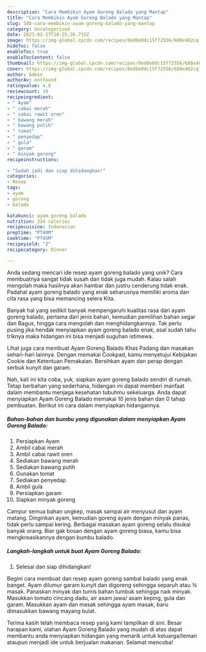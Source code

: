 ```yaml
---
description: "Cara Membikin Ayam Goreng Balado yang Mantap"
title: "Cara Membikin Ayam Goreng Balado yang Mantap"
slug: 588-cara-membikin-ayam-goreng-balado-yang-mantap
category: Uncategorized
date: 2023-02-27T18:25:26.715Z
image: https://img-global.cpcdn.com/recipes/0ed8e0dc15f72556/680x482cq70/ayam-goreng-balado-foto-resep-utama.jpg
hideToc: false
enableToc: true
enableTocContent: false
thumbnail: https://img-global.cpcdn.com/recipes/0ed8e0dc15f72556/680x482cq70/ayam-goreng-balado-foto-resep-utama.jpg
cover: https://img-global.cpcdn.com/recipes/0ed8e0dc15f72556/680x482cq70/ayam-goreng-balado-foto-resep-utama.jpg
author: Admin
authorAv: notfound
ratingvalue: 4.8
reviewcount: 19
recipeingredient:
- " Ayam"
- " cabai merah"
- " cabai rawit oren"
- " bawang merah"
- " bawang putih"
- " tomat"
- " penyedap"
- " gula"
- " garam"
- " minyak goreng"
recipeinstructions:

- "Sudah jadi dan siap dihidangkan!"
categories:
- Resep
tags:
- ayam
- goreng
- balado

katakunci: ayam goreng balado 
nutrition: 234 calories
recipecuisine: Indonesian
preptime: "PT40M"
cooktime: "PT45M"
recipeyield: "2"
recipecategory: Dinner

---
```





Anda sedang mencari ide resep ayam goreng balado yang unik? Cara membuatnya sangat tidak susah dan tidak juga mudah. Kalau salah mengolah maka hasilnya akan hambar dan justru cenderung tidak enak. Padahal ayam goreng balado yang enak seharusnya memiliki aroma dan cita rasa yang bisa memancing selera Kita.





Banyak hal yang sedikit banyak mempengaruhi kualitas rasa dari ayam goreng balado, pertama dari jenis bahan, kemudian pemilihan bahan segar dan Bagus, hingga cara mengolah dan menghidangkannya. Tak perlu pusing jika hendak menyiapkan ayam goreng balado enak,      asal sudah tahu triknya maka hidangan ini bisa menjadi suguhan istimewa.














Lihat juga cara membuat Ayam Goreng Balado Khas Padang dan masakan sehari-hari lainnya. Dengan memakai Cookpad, kamu menyetujui Kebijakan Cookie dan Ketentuan Pemakaian. Bersihkan ayam dan perap dengan serbuk kunyit dan garam.






Nah, kali ini kita coba, yuk, siapkan ayam goreng balado sendiri di rumah. Tetap berbahan yang sederhana, hidangan ini dapat memberi manfaat dalam membantu menjaga kesehatan tubuhmu sekeluarga. Anda dapat menyiapkan Ayam Goreng Balado memakai 10 jenis bahan dan 0 tahap pembuatan. Berikut ini cara dalam menyiapkan hidangannya.

<!--inarticleads1-->

##### Bahan-bahan dan bumbu yang digunakan dalam menyiapkan Ayam Goreng Balado:

1. Persiapkan  Ayam
1. Ambil  cabai merah
1. Ambil  cabai rawit oren
1. Sediakan  bawang merah
1. Sediakan  bawang putih
1. Gunakan  tomat
1. Sediakan  penyedap
1. Ambil  gula
1. Persiapkan  garam
1. Siapkan  minyak goreng


Campur semua bahan ungkep, masak sampai air menyusut dan ayam matang. Dinginkan ayam, kemudian goreng ayam dengan minyak panas, tidak perlu sampai kering. Berbagai masakan ayam goreng selalu disukai banyak orang. Biar gak bosan dengan ayam goreng biasa, kamu bisa mengkreasikannya dengan bumbu balado. 

<!--inarticleads2-->

##### Langkah-langkah untuk buat Ayam Goreng Balado:


1. Selesai dan siap dihidangkan!

Begini cara membuat dan resep ayam goreng sambal balado yang enak banget. Ayam dilumur garam kunyit dan digoreng sehingga separuh atau ¾ masak. Panaskan minyak dan tumis bahan tumbuk sehingga naik minyak. Masukkan tomato cincang dadu, air asam jawa/ asam keping, gula dan garam. Masukkan ayam dan masak sehingga ayam masak, baru dimasukkan bawang mayang bulat. 

Terima kasih telah membaca resep yang kami tampilkan di sini. Besar harapan kami, olahan Ayam Goreng Balado yang mudah di atas dapat membantu anda menyiapkan hidangan yang menarik untuk keluarga/teman ataupun menjadi ide untuk berjualan makanan. Selamat mencoba!
